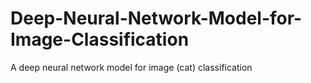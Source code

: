 # Deep-Neural-Network-Model-for-Image-Classification
A deep neural network model for image (cat) classification
